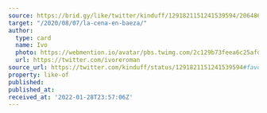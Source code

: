 ```yaml
---
source: https://brid.gy/like/twitter/kinduff/1291821151241539594/206486796
target: "/2020/08/07/la-cena-en-baeza/"
author:
  type: card
  name: Ivo
  photo: https://webmention.io/avatar/pbs.twimg.com/2c129b73feea6c25afda9e26d26ac0a07095649a1082a2c2f779137d314d9966.jpg
  url: https://twitter.com/ivoreroman
source_url: https://twitter.com/kinduff/status/1291821151241539594#favorited-by-206486796
property: like-of
published:
published_at:
received_at: '2022-01-28T23:57:06Z'
---
```


